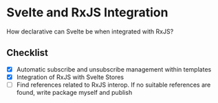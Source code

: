 # Svelte and RxJS Integration

How declarative can Svelte be when integrated with RxJS?

## Checklist

- [X] Automatic subscribe and unsubscribe management within templates
- [X] Integration of RxJS with Svelte Stores
- [ ] Find references related to RxJS interop. If no suitable references are found, write package myself and publish